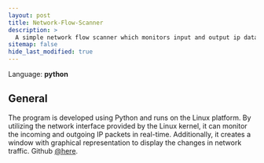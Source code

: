 ```yaml
---
layout: post
title: Network-Flow-Scanner
description: >
  A simple network flow scanner which monitors input and output ip datas.
sitemap: false
hide_last_modified: true
---
```


Language: **python**

## General

The program is developed using Python and runs on the Linux platform. By utilizing the network interface provided by the Linux kernel, it can monitor the incoming and outgoing IP packets in real-time. Additionally, it creates a window with graphical representation to display the changes in network traffic. Github <a href="https://github.com/jdxccz/Network-Flow-Scanner">@here</a>.